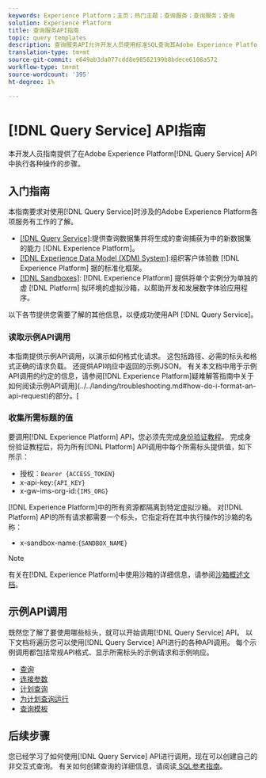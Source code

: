 ```yaml
---
keywords: Experience Platform；主页；热门主题；查询服务；查询服务；查询
solution: Experience Platform
title: 查询服务API指南
topic: query templates
description: 查询服务API允许开发人员使用标准SQL查询其Adobe Experience Platform数据。 请按照本指南学习如何使用API执行关键操作。
translation-type: tm+mt
source-git-commit: e649ab3da077cdd8e98562199b8bdece6108a572
workflow-type: tm+mt
source-wordcount: '395'
ht-degree: 1%

---
```



# [!DNL Query Service] API指南

本开发人员指南提供了在Adobe Experience Platform[!DNL Query Service] API中执行各种操作的步骤。

## 入门指南

本指南要求对使用[!DNL Query Service]时涉及的Adobe Experience Platform各项服务有工作的了解。

- [[!DNL Query Service]](../home.md):提供查询数据集并将生成的查询捕获为中的新数据集的能力 [!DNL Experience Platform]。
- [[!DNL Experience Data Model (XDM) System]](../../xdm/home.md):组织客户体验数 [!DNL Experience Platform] 据的标准化框架。
- [[!DNL Sandboxes]](../../sandboxes/home.md): [!DNL Experience Platform] 提供将单个实例分为单独的虚 [!DNL Platform] 拟环境的虚拟沙箱，以帮助开发和发展数字体验应用程序。

以下各节提供您需要了解的其他信息，以便成功使用API [!DNL Query Service]。

### 读取示例API调用

本指南提供示例API调用，以演示如何格式化请求。 这包括路径、必需的标头和格式正确的请求负载。 还提供API响应中返回的示例JSON。 有关本文档中用于示例API调用的约定的信息，请参阅[!DNL Experience Platform]疑难解答指南中关于如何阅读示例API调用](../../landing/troubleshooting.md#how-do-i-format-an-api-request)的部分。[

### 收集所需标题的值

要调用[!DNL Experience Platform] API，您必须先完成[身份验证教程](https://www.adobe.com/go/platform-api-authentication-en)。 完成身份验证教程后，将为所有[!DNL Platform] API调用中每个所需标头提供值，如下所示：

- 授权：`Bearer {ACCESS_TOKEN}`
- x-api-key:`{API_KEY}`
- x-gw-ims-org-id:`{IMS_ORG}`

[!DNL Experience Platform]中的所有资源都隔离到特定虚拟沙箱。 对[!DNL Platform] API的所有请求都需要一个标头，它指定将在其中执行操作的沙箱的名称：

- x-sandbox-name:`{SANDBOX_NAME}`

>[!NOTE]
>
>有关在[!DNL Experience Platform]中使用沙箱的详细信息，请参阅[沙箱概述文档](../../sandboxes/home.md)。

## 示例API调用

既然您了解了要使用哪些标头，就可以开始调用[!DNL Query Service] API。 以下文档将遍历您可以使用[!DNL Query Service] API进行的各种API调用。 每个示例调用都包括常规API格式、显示所需标头的示例请求和示例响应。

- [查询](queries.md)
- [连接参数](connection-parameters.md)
- [计划查询](scheduled-queries.md)
- [为计划查询运行](runs-scheduled-queries.md)
- [查询模板](query-templates.md)

## 后续步骤

您已经学习了如何使用[!DNL Query Service] API进行调用，现在可以创建自己的非交互式查询。 有关如何创建查询的详细信息，请阅读[ SQL参考指南](../sql/overview.md)。